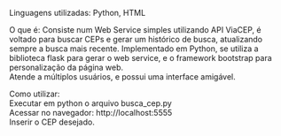 Linguagens utilizadas: Python, HTML

O que é:
Consiste num Web Service simples utilizando API ViaCEP, é voltado para buscar CEPs e gerar um histórico de busca, atualizando sempre a busca mais recente. Implementado em Python, se utiliza a biblioteca flask para gerar o web service,  e o framework bootstrap para personalização da página web.  
Atende a múltiplos usuários, e possui uma interface amigável.  

Como utilizar:   
Executar em python o arquivo busca_cep.py  
Acessar no navegador: http://localhost:5555  
Inserir o CEP desejado.  
